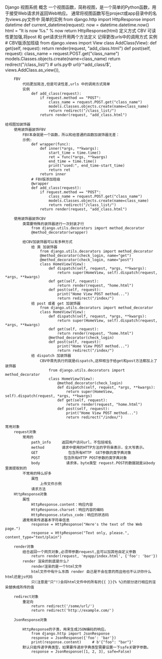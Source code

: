 Django 视图系统
	概念
		一个视图函数，简称视图，是一个简单的Python函数，用于接受Web请求并返回Web响应。
		通常将视图函数写在project或app目录中的名为views.py文件中
	简单的实例
		from django.http import HttpResponse
		import datetime
		def current_datetime(request):
			now = datetime.datetime.now()
			html = "<html><body>It is now %s.</body></html>" % now
			return HttpResponse(html)
	定义方式
		CBV
			可读性更加强,将post 和 get请求分开用两个方法定义
				记得更改urls中的调用方式
			实例
				# CBV版添加班级
				from django.views import View
				class AddClass(View):
					def get(self, request):
						return render(request, "add_class.html")
					def post(self, request):
						class_name = request.POST.get("class_name")
						models.Classes.objects.create(name=class_name)
						return redirect("/class_list/")
				# urls.py中
				url(r'^add_class/$', views.AddClass.as_view()),
			
			
		FBV
			代码更加简洁,但是可读性差,urls 中的调用方式简单
			实例
				def add_class(request):
					if request.method == "POST":
						class_name = request.POST.get("class_name")
						models.Classes.objects.create(name=class_name)
						return redirect("/class_list/")
					return render(request, "add_class.html")
	
	给视图加装饰器
		使用装饰器装饰FBV
			FBV本身就是一个函数，所以和给普通的函数加装饰器无差：
			示例:	
				def wrapper(func):
					def inner(*args, **kwargs):
						start_time = time.time()
						ret = func(*args, **kwargs)
						end_time = time.time()
						print("used:", end_time-start_time)
						return ret
					return inner
				# FBV版添加班级
				@wrapper
				def add_class(request):
					if request.method == "POST":
						class_name = request.POST.get("class_name")
						models.Classes.objects.create(name=class_name)
						return redirect("/class_list/")
					return render(request, "add_class.html")
		
		使用装饰器装饰CBV
			类需要特殊的装饰器进行一次封装才行
				from django.utils.decorators import method_decorator
				@method_decorator(wrapper)
	
			给CBV加装饰器可以有多种方式
				给 类 加装饰器
					from django.utils.decorators import method_decorator
					@method_decorator(check_login, name="get")
					@method_decorator(check_login, name="post")
					class HomeView(View):
						def dispatch(self, request, *args, **kwargs):
							return super(HomeView, self).dispatch(request, *args, **kwargs)
						def get(self, request):
							return render(request, "home.html")
						def post(self, request):
							print("Home View POST method...")
							return redirect("/index/")
				给 post 或者 get 加装饰器
					from django.utils.decorators import method_decorator
					class HomeView(View):
						def dispatch(self, request, *args, **kwargs):
							return super(HomeView, self).dispatch(request, *args, **kwargs)
						def get(self, request):
							return render(request, "home.html")
						@method_decorator(check_login)
						def post(self, request):
							print("Home View POST method...")
							return redirect("/index/")
				给 dispatch 加装饰器
					CBV中首先执行的就是dispatch,这样相当于给get和post方法都加上了装饰器
						from django.utils.decorators import method_decorator
						class HomeView(View):
							@method_decorator(check_login)
							def dispatch(self, request, *args, **kwargs):
								return super(HomeView, self).dispatch(request, *args, **kwargs)
							def get(self, request):
								return render(request, "home.html")
							def post(self, request):
								print("Home View POST method...")
								return redirect("/index/")
				
	常用对象
		request对象
			常用的
				path_info     返回用户访问url，不包括域名
				method        请求中使用的HTTP方法的字符串表示，全大写表示。
				GET              包含所有HTTP  GET参数的类字典对象
				POST           包含所有HTTP POST参数的类字典对象
				body            请求体，byte类型 request.POST的数据就是从body里面提取到的
			不常用的特么好多
				属性
					上传文件示例
				请求方法
		HttpResponse对象
			属性
				HttpResponse.content：响应内容
				HttpResponse.charset：响应内容的编码
				HttpResponse.status_code：响应的状态码
			通常用来传递基本字符串信息
				response = HttpResponse("Here's the text of the Web page.")
				response = HttpResponse("Text only, please.", content_type="text/plain")
		
		render对象
			结合返回一个网页对象,必须带参数request,且可以加其他自定义参数
				return render(request, 'myapp/index.html', {'foo': 'bar'})
			render 渲染的到底是什么?
				render渲染的是一个html文件
				html文件中有什么东西 render 自己是不会在意的而且他也不认识你什么html还是js代码
				只(注意是"只"!)会将html文件中的所有的{{ }}{% %}的部分进行相应的渲染替换成所传的值
		
		redirect对象
			重定向
				return redirect('/some/url/')
				return redirect('http://example.com/')
		
		JsonResponse对象
		
			HttpResponse的子类，用来生成JSON编码的响应。
				from django.http import JsonResponse
				response = JsonResponse({'foo': 'bar'})
				print(response.content)		# b'{"foo": "bar"}'
			默认只能传递字典类型，如果要传递非字典类型需要设置一下safe关键字参数。
				response = JsonResponse([1, 2, 3], safe=False)
	
	
	
	
	
	
	
	
	
	